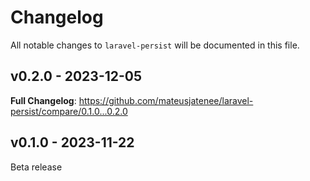 # Changelog

All notable changes to `laravel-persist` will be documented in this file.

## v0.2.0 - 2023-12-05

**Full Changelog**: https://github.com/mateusjatenee/laravel-persist/compare/0.1.0...0.2.0

## v0.1.0 - 2023-11-22

Beta release
